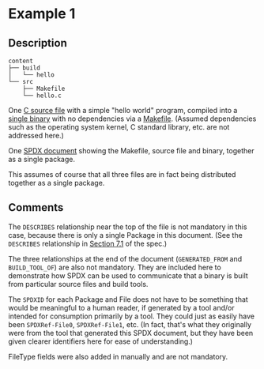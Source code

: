 # Example 1

## Description

```
content
├── build
│   └── hello
└── src
    ├── Makefile
    └── hello.c
```

One [C source file](content/src/hello.c) with a simple "hello world" program, compiled into a [single binary](content/build/hello) with no dependencies via a [Makefile](content/src/Makefile).
(Assumed dependencies such as the operating system kernel, C standard library, etc. are not addressed here.)

One [SPDX document](spdx2.2/example1.spdx) showing the Makefile, source file and binary, together as a single package.

This assumes of course that all three files are in fact being distributed together as a single package.

## Comments

The `DESCRIBES` relationship near the top of the file is not mandatory in this case, because there is only a single Package in this document.
(See the `DESCRIBES` relationship in [Section 7.1](https://spdx.github.io/spdx-spec/7-relationships-between-SPDX-elements/) of the spec.)

The three relationships at the end of the document (`GENERATED_FROM` and `BUILD_TOOL_OF`) are also not mandatory.
They are included here to demonstrate how SPDX can be used to communicate that a binary is built from particular source files and build tools.

The `SPDXID` for each Package and File does not have to be something that would be meaningful to a human reader, if generated by a tool and/or intended for consumption primarily by a tool.
They could just as easily have been `SPDXRef-File0`, `SPDXRef-File1`, etc.
(In fact, that's what they originally were from the tool that generated this SPDX document, but they have been given clearer identifiers here for ease of understanding.)

FileType fields were also added in manually and are not mandatory.
